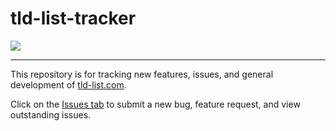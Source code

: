 # tld-list-tracker

[![](https://tld-list.com/img/header-ss.png)](https://tld-list.com)


___

This repository is for tracking new features, issues, and general development of [tld-list.com](https://tld-list.com).

Click on the [Issues tab](https://github.com/timbowhite/tld-list-tracker/issues) to submit a new bug, feature request, and view outstanding issues.
